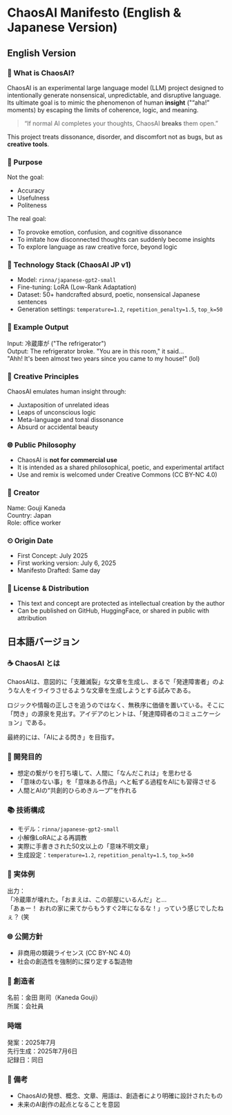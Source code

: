 
# ChaosAI Manifesto (English & Japanese Version)

## English Version

### 🧠 What is ChaosAI?
ChaosAI is an experimental large language model (LLM) project designed to intentionally generate nonsensical, unpredictable, and disruptive language. Its ultimate goal is to mimic the phenomenon of human **insight** ("“aha!” moments) by escaping the limits of coherence, logic, and meaning.

> “If normal AI completes your thoughts, ChaosAI **breaks** them open.”

This project treats dissonance, disorder, and discomfort not as bugs, but as **creative tools**.

### 🚀 Purpose
Not the goal:
- Accuracy
- Usefulness
- Politeness

The real goal:
- To provoke emotion, confusion, and cognitive dissonance
- To imitate how disconnected thoughts can suddenly become insights
- To explore language as raw creative force, beyond logic

### 🧩 Technology Stack (ChaosAI JP v1)
- Model: `rinna/japanese-gpt2-small`
- Fine-tuning: LoRA (Low-Rank Adaptation)
- Dataset: 50+ handcrafted absurd, poetic, nonsensical Japanese sentences
- Generation settings: `temperature=1.2`, `repetition_penalty=1.5`, `top_k=50`

### 🎨 Example Output
Input: 冷蔵庫が ("The refrigerator")  
Output: The refrigerator broke. "You are in this room," it said...  
"Ahh! It's been almost two years since you came to my house!" (lol)

### 🌟 Creative Principles
ChaosAI emulates human insight through:
- Juxtaposition of unrelated ideas
- Leaps of unconscious logic
- Meta-language and tonal dissonance
- Absurd or accidental beauty

### 🌐 Public Philosophy
- ChaosAI is **not for commercial use**
- It is intended as a shared philosophical, poetic, and experimental artifact
- Use and remix is welcomed under Creative Commons (CC BY-NC 4.0)

### 👤 Creator
Name: Gouji Kaneda  
Country: Japan  
Role: office worker

### ⏲ Origin Date
- First Concept: July 2025
- First working version: July 6, 2025
- Manifesto Drafted: Same day

### 🔖 License & Distribution
- This text and concept are protected as intellectual creation by the author
- Can be published on GitHub, HuggingFace, or shared in public with attribution

## 日本語バージョン

### ☕️ ChaosAI とは
ChaosAIは、意図的に「支離滅裂」な文章を生成し、まるで「発達障害者」のような人をイライラさせるような文章を生成しようとする試みである。

ロジックや情報の正しさを追うのではなく、無秩序に価値を置いている。そこに「閃き」の源泉を見出す。アイデアのヒントは、「発達障碍者のコミュニケーション」である。

最終的には、「AIによる閃き」を目指す。

### 🌈 開発目的
- 想定の繋がりを打ち壊して、人間に「なんだこれは」を思わせる
- 「意味のない事」を「意味ある作品」へと転ずる過程をAIにも習得させる
- 人間とAIの“共創的ひらめきループ”を作れる

### 📚 技術構成
- モデル：`rinna/japanese-gpt2-small`
- 小解像LoRAによる再調教
- 実際に手書きされた50文以上の「意味不明文章」
- 生成設定：`temperature=1.2`, `repetition_penalty=1.5`, `top_k=50`

### 🌿 実体例
出力：  
「冷蔵庫が壊れた。「おまえは、この部屋にいるんだ」と…  
「あぁー！ おれの家に来てからもうすぐ2年になるな！」っていう感じでしたねぇ？ (笑

### 🌐 公開方針
- 非商用の類親ライセンス (CC BY-NC 4.0)
- 社会の創造性を強制的に探り定する製造物

### 👤 創造者
名前：金田 剛司（Kaneda Gouji）  
所属：会社員

### 時端
発案：2025年7月  
先行生成：2025年7月6日  
記録日：同日

### 📝 備考
- ChaosAIの発想、概念、文章、用語は、創造者により明確に設計されたもの
- 未来のAI創作の起点となることを意図
